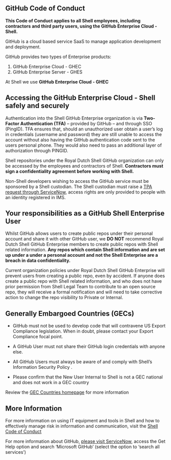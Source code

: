 ## GitHub Code of Conduct

**This Code of Conduct applies to all Shell employees, including contractors and third party users, using the GitHub Enterprise Cloud - Shell.**

GitHub is a cloud based service SaaS to manage application development and deployment.

GitHub provides two types of Enterprise products:

1. GitHub Enterprise Cloud - GHEC
2. GitHub Enterprise Server - GHES

At Shell we use **GitHub Enterprise Cloud - GHEC** 

## Accessing the GitHub Enterprise Cloud - Shell safely and securely

Authentication into the Shell GitHub Enterprise organization is via **Two-Factor Authentication (TFA)** – provided by GitHub – and through SSO (PingID).
TFA ensures that, should an unauthorized user obtain a user’s log in credentials (username and password) they are still unable to access the account without also having the GitHub authentication code sent to the users personal phone. They would also need to pass an additional layer of authorization through PINGID.

Shell repositories under the Royal Dutch Shell GitHub organization can only be accessed by the employees and contractors of Shell. **Contractors must sign a confidentiality agreement before working with Shell.** 

Non-Shell developers wishing to access the GitHub service must be sponsored by a Shell custodian. The Shell custodian must raise a [TPA request through ServiceNow](https://shell.service-now.com/sp?id=sc_cat_item&sys_id=838d7325db587b80bd27f9231d9619ad), access rights are only provided to people with an identity registered in IMS.

## Your responsibilities as a GitHub Shell Enterprise User

Whilst GitHub allows users to create public repos under their personal account and share it with other GitHub user, we **DO NOT** recommend Royal Dutch Shell GitHub Enterprise members to create public repos with Shell related information. **Any repos which contain Shell information and are set up under a under a personal account and not the Shell Enterprise are a breach in data confidentiality.**

Current organization policies under Royal Dutch Shell GitHub Enterprise will prevent users from creating a public repo, even by accident. If anyone does create a public repo with Shell related information, and who does not have prior permission from Shell Legal Team to contribute to an open source repo, they will receive a formal notification and will need to take corrective action to change the repo visibility to Private or Internal.

## Generally Embargoed Countries (GECs)

- GitHub must not be used to develop code that will contravene US Export Compliance legislation. When in doubt, please contact your Export Compliance focal point.

- A GitHub User must not share their GitHub login credentials with anyone else.

- All GitHub Users must always be aware of and comply with Shell’s Information Security Policy .

- Please confirm that the New User Internal to Shell is not a GEC national and does not work in a GEC country

Review the [GEC Countries homepage](https://eu001-sp.shell.com/sites/AAFAA0786/Compliance%20Pages/Embargoes%20and%20Sanctions.aspx) for more information

## More Information

For more information on using IT equipment and tools in Shell and how to effectively manage risk in information and communication, visit the [Shell Code of Conduct](https://eu001-sp.shell.com/sites/AAFAA5088/SECO%20Primary%20Document%20Library/Code_of_conduct_iPDF_v11_4.pdf?CT=1572863858152&OR=ItemsView)

For more information about GitHub, [please visit ServiceNow](https://shell.service-now.com/sp?id=sh_gethelp), access the Get Help option and search ‘Microsoft GitHub’ (select the option to ‘search all services’)